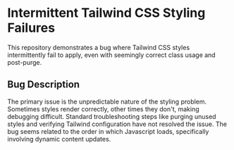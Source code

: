 # Intermittent Tailwind CSS Styling Failures

This repository demonstrates a bug where Tailwind CSS styles intermittently fail to apply, even with seemingly correct class usage and post-purge.

## Bug Description

The primary issue is the unpredictable nature of the styling problem.  Sometimes styles render correctly, other times they don't, making debugging difficult.  Standard troubleshooting steps like purging unused styles and verifying Tailwind configuration have not resolved the issue.  The bug seems related to the order in which Javascript loads, specifically involving dynamic content updates.